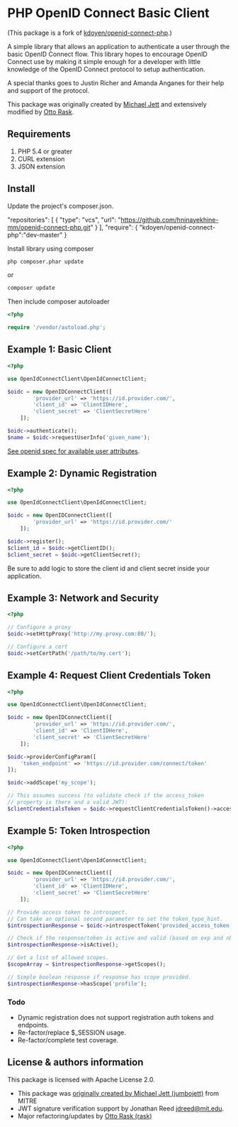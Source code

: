 # PHP OpenID Connect Basic Client

(This package is a fork of [kdoyen/openid-connect-php][3].)

A simple library that allows an application to authenticate a user
through the basic OpenID Connect flow. This library hopes to encourage
OpenID Connect use by making it simple enough for a developer with
little knowledge of the OpenID Connect protocol to setup authentication.

A special thanks goes to Justin Richer and Amanda Anganes for their help
and support of the protocol.

This package was originally created by [Michael Jett][2] and extensively modified by
[Otto Rask][3].

## Requirements

1.  PHP 5.4 or greater
2.  CURL extension
3.  JSON extension

## Install
Update the project's composer.json.

"repositories": [
        {
            "type": "vcs",
            "url": "https://github.com/hninayekhine-mm/openid-connect-php.git"
        }
    ],
"require": {
    "kdoyen/openid-connect-php":"dev-master"
}


Install library using composer

```sh
php composer.phar update
```

or 

```sh
composer update
```

Then include composer autoloader

```php
<?php

require '/vendor/autoload.php';
```

## Example 1: Basic Client

```php
<?php

use OpenIdConnectClient\OpenIdConnectClient;

$oidc = new OpenIDConnectClient([
        'provider_url' => 'https://id.provider.com/',
        'client_id' => 'ClientIDHere',
        'client_secret' => 'ClientSecretHere'
    ]);

$oidc->authenticate();
$name = $oidc->requestUserInfo('given_name');
```

[See openid spec for available user attributes][1].

## Example 2: Dynamic Registration

```php
<?php

use OpenIdConnectClient\OpenIdConnectClient;

$oidc = new OpenIDConnectClient([
        'provider_url' => 'https://id.provider.com/'
    ]);

$oidc->register();
$client_id = $oidc->getClientID();
$client_secret = $oidc->getClientSecret();
```

Be sure to add logic to store the client id and client secret inside
your application.

## Example 3: Network and Security

```php
<?php

// Configure a proxy
$oidc->setHttpProxy('http://my.proxy.com:80/');

// Configure a cert
$oidc->setCertPath('/path/to/my.cert');
```

## Example 4: Request Client Credentials Token

```php
<?php

use OpenIdConnectClient\OpenIdConnectClient;

$oidc = new OpenIDConnectClient([
        'provider_url' => 'https://id.provider.com/',
        'client_id' => 'ClientIDHere',
        'client_secret' => 'ClientSecretHere'
    ]);

$oidc->providerConfigParam([
    'token_endpoint' => 'https://id.provider.com/connect/token'
]);

$oidc->addScope('my_scope');

// This assumes success (to validate check if the access_token
// property is there and a valid JWT):
$clientCredentialsToken = $oidc->requestClientCredentialsToken()->access_token;
```

## Example 5: Token Introspection

```php
<?php

use OpenIdConnectClient\OpenIdConnectClient;

$oidc = new OpenIDConnectClient([
        'provider_url' => 'https://id.provider.com/',
        'client_id' => 'ClientIDHere',
        'client_secret' => 'ClientSecretHere'
    ]);

// Provide access token to introspect.
// Can take an optional second parameter to set the token_type_hint.
$introspectionResponse = $oidc->introspectToken('provided_access_token');

// Check if the response/token is active and valid (based on exp and nbf).
$introspectionResponse->isActive();

// Get a list of allowed scopes.
$scopeArray = $introspectionResponse->getScopes();

// Simple boolean response if response has scope provided.
$introspectionResponse->hasScope('profile');
```

### Todo

- Dynamic registration does not support registration auth tokens and endpoints.
- Re-factor/replace $_SESSION usage.
- Re-factor/complete test coverage.

## License & authors information

This package is licensed with Apache License 2.0.

-   This package was [originally created by Michael Jett (jumbojett)][2] from MITRE
-   JWT signature verification support by Jonathan Reed <jdreed@mit.edu>.
-   Major refactoring/updates by [Otto Rask (rask)][3]

  [1]: http://openid.net/specs/openid-connect-basic-1_0-15.html#id_res
  [2]: https://github.com/jumbojett/OpenID-Connect-PHP
  [3]: https://github.com/rask/openid-connect-php

